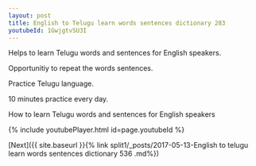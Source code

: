 ```yaml
---
layout: post
title: English to Telugu learn words sentences dictionary 283 
youtubeId: 1GwjgtvSU3I
---
```

 
 
Helps to learn Telugu words and sentences for English speakers.

Opportunitiy to repeat the words sentences. 

Practice Telugu language. 
 
10 minutes practice every day. 
 
How to learn Telugu words and sentences for English speakers 
 
{% include youtubePlayer.html id=page.youtubeId %}
 
 
[Next]({{ site.baseurl }}{% link  split1/_posts/2017-05-13-English to telugu learn words sentences dictionary 536 .md%})
 
